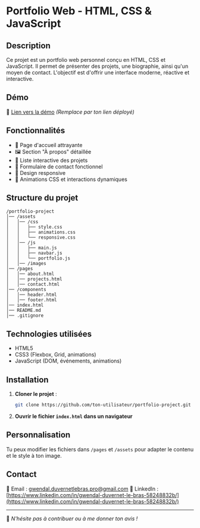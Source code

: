 # Portfolio Web - HTML, CSS & JavaScript

## Description
Ce projet est un portfolio web personnel conçu en HTML, CSS et JavaScript. Il permet de présenter des projets, une biographie, ainsi qu'un moyen de contact. L'objectif est d'offrir une interface moderne, réactive et interactive.

## Démo
🔗 [Lien vers la démo](https://your-portfolio-link.com) *(Remplace par ton lien déployé)*

## Fonctionnalités
- 🌟 Page d'accueil attrayante
- 🖼️ Section "À propos" détaillée
- 🚀 Liste interactive des projets
- 📩 Formulaire de contact fonctionnel
- 📱 Design responsive
- 🎨 Animations CSS et interactions dynamiques

## Structure du projet
```
/portfolio-project  
│── /assets  
│   │── /css  
│   │   ├── style.css  
│   │   ├── animations.css  
│   │   └── responsive.css  
│   │── /js  
│   │   ├── main.js  
│   │   ├── navbar.js  
│   │   └── portfolio.js  
│   │── /images  
│── /pages  
│   │── about.html  
│   │── projects.html  
│   │── contact.html  
│── /components  
│   │── header.html  
│   │── footer.html  
│── index.html  
│── README.md  
│── .gitignore  
```

## Technologies utilisées
- HTML5
- CSS3 (Flexbox, Grid, animations)
- JavaScript (DOM, événements, animations)

## Installation
1. **Cloner le projet** :
   ```bash
   git clone https://github.com/ton-utilisateur/portfolio-project.git
   ```
2. **Ouvrir le fichier `index.html` dans un navigateur**

## Personnalisation
Tu peux modifier les fichiers dans `/pages` et `/assets` pour adapter le contenu et le style à ton image.

## Contact
📧 Email : [gwendal.duvernetlebras.pro@gmail.com](mailto:gwendal.duvernetlebras.pro@gmail.com)
🔗 LinkedIn : [https://www.linkedin.com/in/gwendal-duvernet-le-bras-58248832b/](https://www.linkedin.com/in/gwendal-duvernet-le-bras-58248832b/)

---

🚀 *N'hésite pas à contribuer ou à me donner ton avis !*

